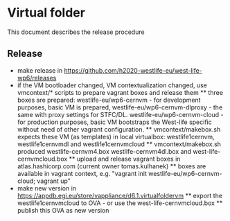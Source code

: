 # Virtual folder
This document describes the release procedure
## Release
* make release in https://github.com/h2020-westlife-eu/west-life-wp6/releases
* if the VM bootloader changed, VM contextualization changed, use vmcontext/* scripts to prepare vagrant boxes and release them
** three boxes are prepared: westlife-eu/wp6-cernvm - for development purposes, basic VM is prepared, westlife-eu/wp6-cernvm-dlproxy - the same with proxy settings for STFC/DL. westlife-eu/wp6-cernvm-cloud - for production purposes, basic VM bootstraps the West-life specific without need of other vagrant configuration.
** vmcontext/makebox.sh expects these VM (as templates) in local virtualbox: westlife1cernvm, westlife1cernvmdl and westlife1cernvmcloud
** vmcontext/makebox.sh produced westlife-cernvm4.box westlife-cernvm4dl.box and west-life-cernvmcloud.box
** upload and release vagrant boxes in atlas.hashicorp.com (current owner tomas.kulhanek)
** boxes are available in vagrant context, e.g. "vagrant init westlife-eu/wp6-cernvm-cloud; vagrant up"
* make new version in https://appdb.egi.eu/store/vappliance/d6.1.virtualfoldervm 
** export the westlife1cernvmcloud to OVA - or use the west-life-cernvmcloud.box
** publish this OVA as new version

